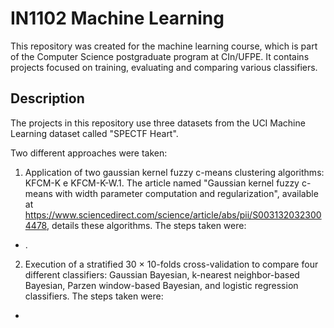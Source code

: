 # IN1102 Machine Learning

This repository was created for the machine learning course, which is part of the Computer Science postgraduate program at CIn/UFPE. It contains projects focused on training, evaluating and comparing various classifiers.

## Description

The projects in this repository use three datasets from the UCI Machine Learning dataset called "SPECTF Heart".  

Two different approaches were taken:

1. Application of two gaussian kernel fuzzy c-means clustering algorithms: KFCM-K e KFCM-K-W.1. The article named "Gaussian kernel fuzzy c-means with width parameter computation and regularization", available at https://www.sciencedirect.com/science/article/abs/pii/S0031320323004478, details these algorithms. The steps taken were:
 * .

2. Execution of a stratified 30 × 10-folds cross-validation to compare four different classifiers: Gaussian Bayesian, k-nearest neighbor-based Bayesian, Parzen window-based Bayesian, and logistic regression classifiers. The steps taken were:
 *


